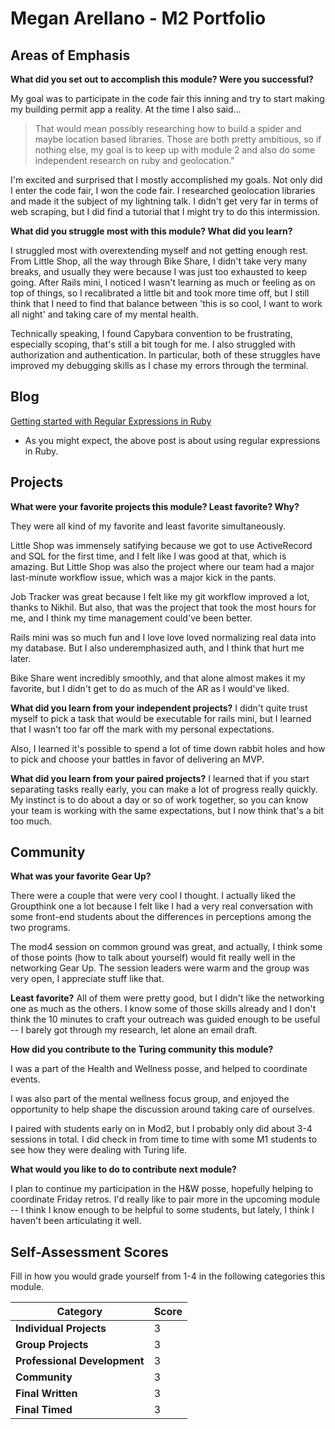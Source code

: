 # Megan Arellano - M2 Portfolio

## Areas of Emphasis

**What did you set out to accomplish this module? Were you successful?**

My goal was to participate in the code fair this inning and try to start making my building permit app a reality. At the time I also said...

>That would mean possibly researching how to build a spider and maybe location based libraries. Those are both pretty ambitious, so if nothing else, my goal is to keep up with module 2 and also do some independent research on ruby and geolocation."

I'm excited and surprised that I mostly accomplished my goals. Not only did I enter the code fair, I won the code fair. I researched geolocation libraries and made it the subject of my lightning talk. I didn't get very far in terms of web scraping, but I did find a tutorial that I might try to do this intermission.

**What did you struggle most with this module? What did you learn?**

I struggled most with overextending myself and not getting enough rest. From Little Shop, all the way through Bike Share, I didn't take very many breaks, and usually they were because I was just too exhausted to keep going. After Rails mini, I noticed I wasn't learning as much or feeling as on top of things, so I recalibrated a little bit and took more time off, but I still think that I need to find that balance between 'this is so cool, I want to work all night' and taking care of my mental health.

Technically speaking, I found Capybara convention to be frustrating, especially scoping, that's still a bit tough for me. I also struggled with authorization and authentication. In particular, both of these struggles have improved my debugging skills as I chase my errors through the terminal.


## Blog

[Getting started with Regular Expressions in Ruby](https://medium.com/@classydanger/getting-started-with-regular-expressions-in-ruby-6d575ef7be54)
* As you might expect, the above post is about using regular expressions in Ruby.

## Projects

**What were your favorite projects this module? Least favorite? Why?**

They were all kind of my favorite and least favorite simultaneously.

Little Shop was immensely satifying because we got to use ActiveRecord and SQL for the first time, and I felt like I was good at that, which is amazing. But Little Shop was also the project where our team had a major last-minute workflow issue, which was a major kick in the pants.

Job Tracker was great because I felt like my git workflow improved a lot, thanks to Nikhil. But also, that was the project that took the most hours for me, and I think my time management could've been better.

Rails mini was so much fun and I love love loved normalizing real data into my database. But I also underemphasized auth, and I think that hurt me later.

Bike Share went incredibly smoothly, and that alone almost makes it my favorite, but I didn't get to do as much of the AR as I would've liked.

**What did you learn from your independent projects?** I didn't quite trust myself to pick a task that would be executable for rails mini, but I learned that I wasn't too far off the mark with my personal expectations.

Also, I learned it's possible to spend a lot of time down rabbit holes and how to pick and choose your battles in favor of delivering an MVP.

**What did you learn from your paired projects?** I learned that if you start separating tasks really early, you can make a lot of progress really quickly. My instinct is to do about a day or so of work together, so you can know your team is working with the same expectations, but I now think that's a bit too much.  

## Community

**What was your favorite Gear Up?**

There were a couple that were very cool I thought. I actually liked the Groupthink one a lot because I felt like I had a very real conversation with some front-end students about the differences in perceptions among the two programs.

The mod4 session on common ground was great, and actually, I think some of those points (how to talk about yourself) would fit really well in the networking Gear Up. The session leaders were warm and the group was very open, I appreciate stuff like that.

**Least favorite?**
All of them were pretty good, but I didn't like the networking one as much as the others. I know some of those skills already and I don't think the 10 minutes to craft your outreach was guided enough to be useful -- I barely got through my research, let alone an email draft.

**How did you contribute to the Turing community this module?**

I was a part of the Health and Wellness posse, and helped to coordinate events.

I was also part of the mental wellness focus group, and enjoyed the opportunity to help shape the discussion around taking care of ourselves.

I paired with students early on in Mod2, but I probably only did about 3-4 sessions in total. I did check in from time to time with some M1 students to see how they were dealing with Turing life.

**What would you like to do to contribute next module?**

I plan to continue my participation in the H&W posse, hopefully helping to coordinate Friday retros. I'd really like to pair more in the upcoming module -- I think I know enough to be helpful to some students, but lately, I think I haven't been articulating it well.

## Self-Assessment Scores

Fill in how you would grade yourself from 1-4 in the following categories this module.

| Category                     | Score |
| -----------------------------| ----- |
| **Individual Projects**      |   3   |
| **Group Projects**           |   3   |
| **Professional Development** |   3   |
| **Community**                |   3   |
| **Final Written**            |   3   |
| **Final Timed**              |   3   |
